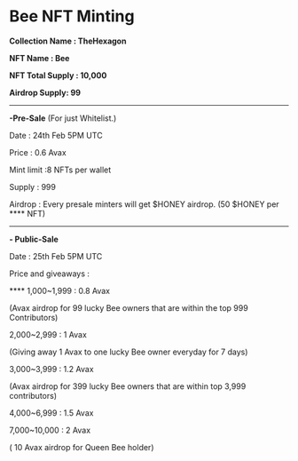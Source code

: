 # Bee NFT Minting

**Collection Name : TheHexagon**&#x20;

**NFT Name : Bee**&#x20;

**NFT Total Supply : 10,000**&#x20;

**Airdrop Supply: 99**&#x20;

****

**-Pre-Sale** (For just Whitelist.)&#x20;

Date : 24th Feb 5PM UTC&#x20;

Price : 0.6 Avax &#x20;

Mint limit :8 NFTs per wallet&#x20;

Supply : 999&#x20;

Airdrop : Every presale minters will get $HONEY airdrop. (50 $HONEY per ****          NFT)&#x20;

****

**- Public-Sale**&#x20;

Date : 25th Feb 5PM UTC &#x20;

Price and giveaways :&#x20;

&#x20;**** 1,000\~1,999 : 0.8 Avax

&#x20;   (Avax airdrop for 99 lucky Bee owners that are within the top 999 Contributors) &#x20;

&#x20;2,000\~2,999 : 1 Avax &#x20;

&#x20;   (Giving away 1 Avax to one lucky Bee owner everyday for 7 days)&#x20;

&#x20; 3,000\~3,999 : 1.2 Avax &#x20;

&#x20;    (Avax airdrop for 399 lucky Bee owners that are within top 3,999 contributors) &#x20;

&#x20;  4,000\~6,999 : 1.5 Avax&#x20;

&#x20;   7,000\~10,000 : 2 Avax&#x20;

&#x20;      ( 10 Avax airdrop for Queen Bee holder)&#x20;



